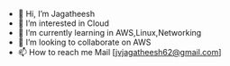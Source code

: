 - 👋 Hi, I’m Jagatheesh
- 👀 I’m interested in Cloud
- 🌱 I’m currently learning in AWS,Linux,Networking
- 💞️ I’m looking to collaborate on AWS
- 📫 How to reach me Mail [jvjagatheesh62@gmail.com]

<!---
Jagatheesh123/Jagatheesh123 is a ✨ special ✨ repository because its `README.md` (this file) appears on your GitHub profile.
You can click the Preview link to take a look at your changes.
--->
